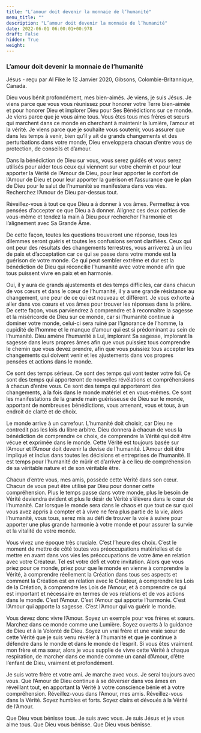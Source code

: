 ```yaml
---
title: "L’amour doit devenir la monnaie de l’humanité"
menu_title: ""
description: "L’amour doit devenir la monnaie de l’humanité"
date: 2022-06-01 06:00:01+00:978
draft: False
hidden: True
weight:
---
```

### L’amour doit devenir la monnaie de l’humanité

Jésus - reçu par Al Fike le 12 Janvier 2020, Gibsons, Colombie-Britannique, Canada.

Dieu vous bénit profondément, mes bien-aimés. Je viens, je suis Jésus. Je viens parce que vous vous réunissez pour honorer votre Terre bien-aimée et pour honorer Dieu et implorer Dieu pour Ses Bénédictions sur ce monde. Je viens parce que je vous aime tous. Vous êtes tous mes frères et sœurs qui marchent dans ce monde en cherchant à maintenir la lumière, l’amour et la vérité. Je viens parce que je souhaite vous soutenir, vous assurer que dans les temps à venir, bien qu’il y ait de grands changements et des perturbations dans votre monde, Dieu enveloppera chacun d’entre vous de protection, de conseils et d’amour.

Dans la bénédiction de Dieu sur vous, vous serez guidés et vous serez utilisés pour aider tous ceux qui viennent sur votre chemin et pour leur apporter la Vérité de l’Amour de Dieu, pour leur apporter le confort de l’Amour de Dieu et pour leur apporter la guérison et l’assurance que le plan de Dieu pour le salut de l’humanité se manifestera dans vos vies. Recherchez l’Amour de Dieu par-dessus tout.

Réveillez-vous à tout ce que Dieu a à donner à vos âmes. Permettez à vos pensées d’accepter ce que Dieu a à donner. Alignez ces deux parties de vous-même et tendez la main à Dieu pour rechercher l’harmonie et l’alignement avec Sa Grande Âme.

De cette façon, toutes les questions trouveront une réponse, tous les dilemmes seront guéris et toutes les confusions seront clarifiées. Ceux qui ont peur des résultats des changements terrestres, vous arriverez à un lieu de paix et d’acceptation car ce qui se passe dans votre monde est la guérison de votre monde. Ce qui peut sembler extrême et dur est la bénédiction de Dieu qui réconcilie l’humanité avec votre monde afin que tous puissent vivre en paix et en harmonie.

Oui, il y aura de grands ajustements et des temps difficiles, car dans chacun de vos cœurs et dans le cœur de l’humanité, il y a une grande résistance au changement, une peur de ce qui est nouveau et différent. Je vous exhorte à aller dans vos cœurs et vos âmes pour trouver les réponses dans la prière. De cette façon, vous parviendrez à comprendre et à reconnaître la sagesse et la miséricorde de Dieu sur ce monde, car si l’humanité continue à dominer votre monde, celui-ci sera ruiné par l’ignorance de l’homme, la cupidité de l’homme et le manque d’amour qui est si prédominant au sein de l’humanité. Dieu amène l’humanité à Lui, implorant Sa sagesse, implorant la sagesse dans leurs propres âmes afin que vous puissiez tous comprendre le chemin que vous devez prendre, afin que vous puissiez tous accepter les changements qui doivent venir et les ajustements dans vos propres pensées et actions dans le monde.

Ce sont des temps sérieux. Ce sont des temps qui vont tester votre foi. Ce sont des temps qui apporteront de nouvelles révélations et compréhensions à chacun d’entre vous. Ce sont des temps qui apporteront des changements, à la fois dans le monde matériel et en vous-mêmes. Ce sont les manifestations de la grande main guérisseuse de Dieu sur le monde, apportant de nombreuses bénédictions, vous amenant, vous et tous, à un endroit de clarté et de choix.

Le monde arrive à un carrefour. L’humanité doit choisir, car Dieu ne contredit pas les lois du libre arbitre. Dieu donnera à chacun de vous la bénédiction de comprendre ce choix, de comprendre la Vérité qui doit être vécue et exprimée dans le monde. Cette Vérité est toujours basée sur l’Amour et l’Amour doit devenir la devise de l’humanité. L’Amour doit être impliqué et inclus dans toutes les décisions et entreprises de l’humanité. Il est temps pour l’humanité de mûrir et d’arriver à ce lieu de compréhension de sa véritable nature et de son véritable être.

Chacun d’entre vous, mes amis, possède cette Vérité dans son cœur. Chacun de vous peut être utilisé par Dieu pour donner cette compréhension. Plus le temps passe dans votre monde, plus le besoin de Vérité deviendra évident et plus le désir de Vérité s’élèvera dans le cœur de l’humanité. Car lorsque le monde sera dans le chaos et que tout ce sur quoi vous avez appris à compter et à vivre ne fera plus partie de la vie, alors l’humanité, vous tous, serez mis au défi de trouver la voie à suivre pour apporter une plus grande harmonie à votre monde et pour assurer la survie et la vitalité de votre monde.

Vous vivez une époque très cruciale. C’est l’heure des choix. C’est le moment de mettre de côté toutes vos préoccupations matérielles et de mettre en avant dans vos vies les préoccupations de votre âme en relation avec votre Créateur. Tel est votre défi et votre invitation. Alors que vous priez pour ce monde, priez pour que le monde en vienne à comprendre la Vérité, à comprendre réellement la Création dans tous ses aspects et comment la Création est en relation avec le Créateur, à comprendre les Lois de la Création, à comprendre les Lois de l’Amour, et à comprendre ce qui est important et nécessaire en termes de vos relations et de vos actions dans le monde. C’est l’Amour. C’est l’Amour qui apporte l’harmonie. C’est l’Amour qui apporte la sagesse. C’est l’Amour qui va guérir le monde.

Vous devez donc vivre l’Amour. Soyez un exemple pour vos frères et sœurs. Marchez dans ce monde comme une Lumière. Soyez ouverts à la guidance de Dieu et à la Volonté de Dieu. Soyez un vrai frère et une vraie sœur de cette Vérité que je suis venu révéler à l’humanité et que je continue à défendre dans le monde et dans le monde de l’esprit. Si vous êtes vraiment mon frère et ma sœur, alors je vous supplie de vivre cette Vérité à chaque respiration, de marcher dans ce monde comme un canal d’Amour, d’être l’enfant de Dieu, vraiment et profondément.

Je suis votre frère et votre ami. Je marche avec vous. Je serai toujours avec vous. Que l’Amour de Dieu continue à se déverser dans vos âmes en réveillant tout, en apportant la Vérité à votre conscience bénie et à votre compréhension. Réveillez-vous dans l’Amour, mes amis. Réveillez-vous dans la Vérité. Soyez humbles et forts. Soyez clairs et dévoués à la Vérité de l’Amour.

Que Dieu vous bénisse tous. Je suis avec vous. Je suis Jésus et je vous aime tous. Que Dieu vous bénisse. Que Dieu vous bénisse.
